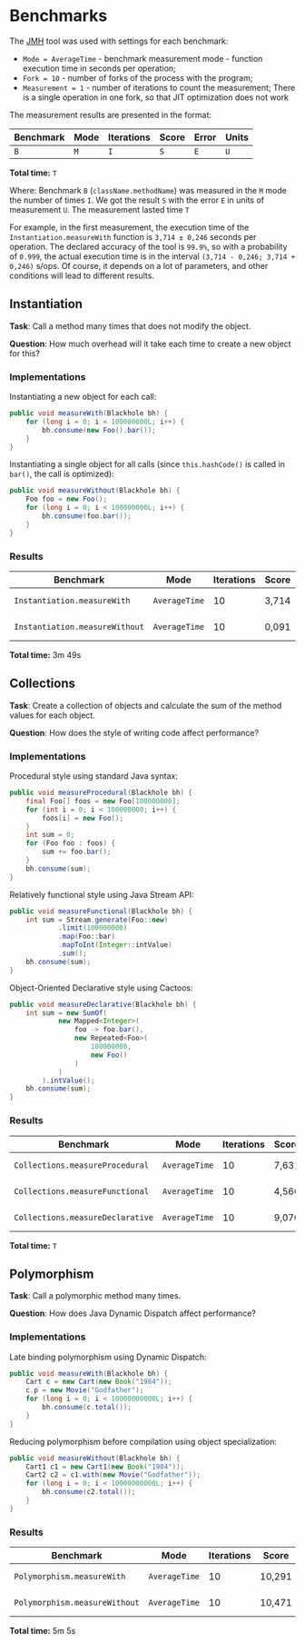 # Benchmarks

The [JMH](https://github.com/openjdk/jmh) tool was used with settings for each benchmark:

+ `Mode = AverageTime` - benchmark measurement mode - function execution time in seconds per operation;
+ `Fork = 10` - number of forks of the process with the program;
+ `Measurement = 1` - number of iterations to count the measurement;
There is a single operation in one fork, so that JIT optimization does not work


The measurement results are presented in the format:

Benchmark | Mode | Iterations | Score | Error | Units
------ | ------ | ------ | ------ | ------ | ------
`B` | `M` | `I` | `S` | `E` | `U`

**Total time:** `T`

Where: Benchmark `B` (`className.methodName`) was measured in the `M` mode the number of times `I`. We got the result `S` with the error `E` in units of measurement `U`. The measurement lasted time `T`

For example, in the first measurement, the execution time of the `Instantiation.measureWith` function is `3,714 ± 0,246` seconds per operation.
The declared accuracy of the tool is `99.9%`, so with a probability of `0.999`, the actual execution time is in the interval `(3,714 - 0,246; 3,714 + 0,246)` s/ops. Of course, it depends on a lot of parameters, and other conditions will lead to different results.



## Instantiation

**Task**: Call a method many times that does not modify the object.

**Question**: How much overhead will it take each time to create a new object for this?

### Implementations

Instantiating a new object for each call:

```Java
public void measureWith(Blackhole bh) {
    for (long i = 0; i < 100000000L; i++) {
        bh.consume(new Foo().bar());
    }
}
```

Instantiating a single object for all calls (since `this.hashCode()` is called in `bar()`, the call is optimized):

```Java
public void measureWithout(Blackhole bh) {
    Foo foo = new Foo();
    for (long i = 0; i < 100000000L; i++) {
        bh.consume(foo.bar());
    }
}
```

### Results

Benchmark | Mode | Iterations | Score | Error | Units
------ | ------ |------| ------ | ------ | ------
`Instantiation.measureWith` | `AverageTime` | 10 | 3,714 | ± 0,246 | s/op 
`Instantiation.measureWithout` | `AverageTime` | 10 | 0,091 | ± 0,004 | s/op
 
**Total time:** 3m 49s



## Collections

**Task**: Create a collection of objects and calculate the sum of the method values for each object.

**Question**: How does the style of writing code affect performance?

### Implementations

Procedural style using standard Java syntax:

```Java
public void measureProcedural(Blackhole bh) {
    final Foo[] foos = new Foo[100000000];
    for (int i = 0; i < 100000000; i++) {
        foos[i] = new Foo();
    }
    int sum = 0;
    for (Foo foo : foos) {
        sum += foo.bar();
    }
    bh.consume(sum);
}
```

Relatively functional style using Java Stream API:

```Java
public void measureFunctional(Blackhole bh) {
    int sum = Stream.generate(Foo::new)
            .limit(100000000)
            .map(Foo::bar)
            .mapToInt(Integer::intValue)
            .sum();
    bh.consume(sum);
}
```

Object-Oriented Declarative style using Cactoos:

```Java
public void measureDeclarative(Blackhole bh) {
    int sum = new SumOf(
            new Mapped<Integer>(
                foo -> foo.bar(),
                new Repeated<Foo>(
                    100000000,
                    new Foo()
                )
            )
        ).intValue();
    bh.consume(sum);
}
```

### Results

Benchmark | Mode | Iterations | Score | Error | Units
------ | ------ |------| ------ | ------ | ------
`Collections.measureProcedural` | `AverageTime` | 10 | 7,631 | ± 0,524 | s/op
`Collections.measureFunctional` | `AverageTime` | 10 | 4,560 | ± 0,595 | s/op
`Collections.measureDeclarative` | `AverageTime` | 10 | 9,070 | ± 5,783 | s/op

**Total time:** `T`



## Polymorphism

**Task**: Call a polymorphic method many times.

**Question**: How does Java Dynamic Dispatch affect performance?

### Implementations

Late binding polymorphism using Dynamic Dispatch:

```Java
public void measureWith(Blackhole bh) {
    Cart c = new Cart(new Book("1984"));
    c.p = new Movie("Godfather");
    for (long i = 0; i < 10000000000L; i++) {
        bh.consume(c.total());
    }
}
```

Reducing polymorphism before compilation using object specialization:

```Java
public void measureWithout(Blackhole bh) {
    Cart1 c1 = new Cart1(new Book("1984"));
    Cart2 c2 = c1.with(new Movie("Godfather"));
    for (long i = 0; i < 10000000000L; i++) {
        bh.consume(c2.total());
    }
}
```

### Results

Benchmark | Mode | Iterations | Score | Error | Units
------ | ------ | ------ | ------ | ------ | ------
`Polymorphism.measureWith` | `AverageTime` | 10 | 10,291 | ± 0,053 | s/op
`Polymorphism.measureWithout` | `AverageTime` | 10 | 10,471 | ± 0,057 | s/op

**Total time:** 5m 5s
